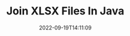---
############################# Static ############################
layout: "auto-gen-merger"
date: 2022-09-19T14:11:09
draft: false
otherformats: otp ott pdf pps ppsx ppt pptx rtf tex vdx vsdm vsdx vssm vssx vstm vstx

############################# Head ############################
head_title: "Join XLSX Files via Java & J2SE Documents Merger API"
head_description: "Join multiple XLSX files in Java using documents merger API with all data, style and formatting as the source documents."

############################# Header ############################
title: "Join XLSX Files In Java"
description: "Join XLSX with a few lines of Java code."
bg_image: "https://cms.admin.containerize.com/templates/aspose/App_Themes/V3/images/bg/header1.png"
bg_overlay: false
button:
    enable: true
    icon: "fas fa-arrow-down"
    label: "Download Free Trial"
    link: "https://downloads.groupdocs.com/merger/java"

############################# SubMenu ############################
submenu:
    enable: true

    left:
        img_alt: "GroupDocs.Merger for Java"
        image: "https://cms.admin.containerize.com/templates/groupdocs/images/product-logos/90x90-noborder/groupdocs-merger-java.png"
        product: "GroupDocs.Merger"
        platform: "Java"

    middle:
        button:

            # button loop
            - link: "https://apireference.groupdocs.com/merger/java"
              text: "API Reference"

            # button loop
            - link: "https://github.com/groupdocs-merger"
              text: "Code Examples"

            # button loop
            - link: "https://products.groupdocs.app/merger/family"
              text: "Live Demos"

            # button loop
            - link: "https://purchase.groupdocs.com/pricing/merger/java"
              text: "Pricing"

    right:
        link_download: "https://downloads.groupdocs.com/merger"
        link_learn: "https://docs.groupdocs.com/merger/java"
        link_buy: "https://purchase.groupdocs.com"

############################# About ############################
about:
    enable: true
    title: "About GroupDocs.Merger for Java API"
    content: |
        [GroupDocs.Merger for Java](/merger/java/) provides a convenient solution to join multiple PDF, Microsoft Office (Word, Excel, PowerPoint, OneNote), OpenDocument, HTML, images and many other documents into a single file within Java applications. GroupDocs.Merger will save you a lot of effort, as you are allowed to join XLSX documents - there is no need to install any third-party software, desktop applications or plugins. Now it is unnecessary to waste your time and join files manually! GroupDocs mission is to provide the best quality and simplify document-processing workflows.
        
        GroupDocs.Merger API is a right choice for corporate solutions which needs file joining features. These APIs are well supported on all major operating systems and platforms including J2SE 7.0 (1.7), J2SE 8.0 (1.8), Java 10.

############################# Steps ############################
steps:
    enable: true
    title_left: "Join Multiple XLSX Files in Java"
    content_left: |
        [GroupDocs.Merger for Java](/merger/java/) makes it easy for Java developers to join multiple XLSX files by implementing a few easy steps.
        
        * Create an instance of **Merger** and pass source document path as a constructor parameter.
        * Call **Join** of **Merger** class and pass the second source document path.
        * Call **Save** of **Merger** class to save the merged document.

    title_right: "System Requirements"
    content_right: |
        GroupDocs.Merger for Java APIs are supported on all major platforms and operating systems. Before executing the code below, please make sure that you have the following prerequisites installed on your system.

        * Operating Systems: Microsoft Windows, Linux, MacOS
        * Development Environments: NetBeans, IntelliJ IDEA, Eclipse
        * Frameworks: J2SE 7.0 (1.7), J2SE 8.0 (1.8), Java 10
        * Download the latest version of GroupDocs.Merger for Java from [Maven](https://repository.groupdocs.com/webapp/#/artifacts/browse/tree/General/repo/com/groupdocs/groupdocs-merger)
         
    code: |
     {{% merger/additional-styles %}}
     {{< merger/code-merger title="How to join XLSX files using Java example code">}}

        ```java    
        // Join XLSX files using GroupDocs.Merger for Java API
        // Instantiate Merger with input XLSX document
        Merger merger = new Merger("input_1.xlsx");

        // Call join method of Merger class instance and pass second source document path
        merger.join("input_2.xlsx");
    
        // Call save method of Merger class instance to save merged document
        merger.save("merged-file.xlsx"); 
        ```
     {{< /merger/code-merger >}}

############################# Demos ############################
demos:
    enable: true
    title: "Live Demos - Online App to Join Documents"
    content: |
       Join more than one XLSX files right now by visiting [GroupDocs.Merger Live Demos](https://products.groupdocs.app/merger/xlsx) website.
       The live demo has the following benefits.
        
############################# About Formats ############################
about_formats:
    enable: true

############################# More Formats ############################
more_formats:
    enable: true
    title: "Joining Other Document Formats"
    content: |
        Java documents merger API for file formats and images. Join together some of the popular document formats as stated below.

############################# Back to top ###############################
back_to_top:
    enable: true
---